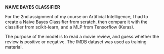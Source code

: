 **NAIVE BAYES CLASSIFIER**

For the 2nd assignment of my course on Artificial Intelligence, I had to create a Naive Bayes Classifier from scratch, then compare it with the classifier from scikit-learn, and a MLP from Tensorflow (Keras). 

The purpose of the model is to read a movie review, and guess whether the review is positive or negative. The IMDB dataset was used as training material.
